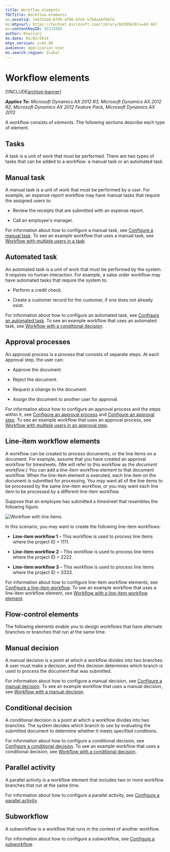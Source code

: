 ```yaml
---
title: Workflow elements
TOCTitle: Workflow elements
ms:assetid: 244f32e8-6f95-4f86-bfe5-57b8aa6f667d
ms:mtpsurl: https://technet.microsoft.com/library/Dd309626(v=AX.60)
ms:contentKeyID: 35132582
author: Khairunj
ms.date: 05/02/2014
mtps_version: v=AX.60
audience: Application User
ms.search.region: Global
---
```


# Workflow elements 


[!INCLUDE[archive-banner](includes/archive-banner.md)]


_**Applies To:** Microsoft Dynamics AX 2012 R3, Microsoft Dynamics AX 2012 R2, Microsoft Dynamics AX 2012 Feature Pack, Microsoft Dynamics AX 2012_

A workflow consists of *elements*. The following sections describe each type of element.

## Tasks

A task is a unit of work that must be performed. There are two types of tasks that can be added to a workflow: a manual task or an automated task.

## Manual task

A manual task is a unit of work that must be performed by a user. For example, an expense report workflow may have manual tasks that require the assigned users to:

  - Review the receipts that are submitted with an expense report.

  - Call an employee's manager.

For information about how to configure a manual task, see [Configure a manual task](configure-a-manual-task.md). To see an example workflow that uses a manual task, see [Workflow with multiple users in a task](workflow-with-multiple-users-in-a-task.md).

## Automated task

An automated task is a unit of work that must be performed by the system. It requires no human interaction. For example, a sales order workflow may have automated tasks that require the system to:

  - Perform a credit check.

  - Create a customer record for the customer, if one does not already exist.

For information about how to configure an automated task, see [Configure an automated task](configure-an-automated-task.md). To see an example workflow that uses an automated task, see [Workflow with a conditional decision](workflow-with-a-conditional-decision.md).

## Approval processes

An approval process is a process that consists of separate steps. At each approval step, the user can:

  - Approve the document.

  - Reject the document.

  - Request a change to the document.

  - Assign the document to another user for approval.

For information about how to configure an approval process and the steps within it, see [Configure an approval process](configure-an-approval-process.md) and [Configure an approval step](configure-an-approval-step.md). To see an example workflow that uses an approval process, see [Workflow with multiple users in an approval step](workflow-with-multiple-users-in-an-approval-step.md).

## Line-item workflow elements

A workflow can be created to process documents, or the line items on a document. For example, assume that you have created an approval workflow for timesheets. (We will refer to this workflow as the *document workflow*.) You can add a line-item workflow element to that document workflow. When the line-item element is executed, each line item on the document is submitted for processing. You may want all of the line items to be processed by the same line-item workflow, or you may want each line item to be processed by a different line-item workflow.

Suppose that an employee has submitted a timesheet that resembles the following figure.

![Workflow with line items](images/Dn507093.Workflow_LineItemWorkflow(AX.60).gif "Workflow with line items")

In this scenario, you may want to create the following line-item workflows:

  - **Line-item workflow 1** – This workflow is used to process line items where the project ID = 1111.

  - **Line-item workflow 2** – This workflow is used to process line items where the project ID = 2222.

  - **Line-item workflow 3** – This workflow is used to process line items where the project ID = 3333.

For information about how to configure line-item workflow elements, see [Configure a line-item workflow](configure-a-line-item-workflow.md). To see an example workflow that uses a line-item workflow element, see [Workflow with a line-item workflow element](workflow-with-a-line-item-workflow-element.md).

## Flow-control elements

The following elements enable you to design workflows that have alternate branches or branches that run at the same time.

## Manual decision

A manual decision is a point at which a workflow divides into two branches. A user must make a decision, and this decision determines which branch is used to process the document that was submitted.

For information about how to configure a manual decision, see [Configure a manual decision](configure-a-manual-decision.md). To see an example workflow that uses a manual decision, see [Workflow with a manual decision](workflow-with-a-manual-decision.md).

## Conditional decision

A conditional decision is a point at which a workflow divides into two branches. The system decides which branch to use by evaluating the submitted document to determine whether it meets specified conditions.

For information about how to configure a conditional decision, see [Configure a conditional decision](configure-a-conditional-decision.md). To see an example workflow that uses a conditional decision, see [Workflow with a conditional decision](workflow-with-a-conditional-decision.md).

## Parallel activity

A parallel activity is a workflow element that includes two or more workflow branches that run at the same time.

For information about how to configure a parallel activity, see [Configure a parallel activity](configure-a-parallel-activity.md).

## Subworkflow

A subworkflow is a workflow that runs in the context of another workflow.

For information about how to configure a subworkflow, see [Configure a subworkflow](configure-a-subworkflow.md).

  


